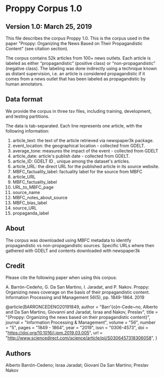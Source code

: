 # Proppy Corpus 1.0

Version 1.0: March 25, 2019
---------------------------

This file describes the corpus Proppy 1.0. This is the corpus used in the 
paper "Proppy: Organizing the News Based on Their Propagandistic Content" 
(see citation section).

The corpus contains 52k articles from 100+ news outlets. Each article is 
labeled as either “propagandistic” (positive class) or “non-propagandistic” 
(negative class). The labeling was done indirectly using a technique known as 
distant supervision, i.e. an article is considered propagandistic if it comes 
from a news outlet that has been labeled as propagandistic by human annotators. 


## Data format

We provide the corpus in three tsv files, including training, development, and 
testing partitions.

The data is tab-separated. Each line represents one article, with the following 
information:

1. article_text: the text of the article retrieved via newspaper3k package.
2. event_location: the geographical location - collected from GDELT.
3. average_tone: measures the impact of the event - collected from GDELT
4. article_date: article's publish date - collected from GDELT.
5. article_ID: GDELT ID , unique among the dataset's articles.
6. article_URL: the direct URL for the published article in its source website.
7. MBFC_factuality_label: factuality label for the source from MBFC
8. article_URL
9. MBFC_factuality_label   
10. URL_to_MBFC_page        
11. source_name     
12. MBFC_notes_about_source
13. MBFC_bias_label 
14. source_URL
15. propaganda_label


## About

The corpus was downloaded using MBFC metadata to identify propagandistic vs 
non-propagandistic sources. Specific URLs where then gathered with GDELT and 
contents downloaded with newspaper3k

## Credit

Please cite the following paper when using this corpus:

A. Barrón-Cedeño, G. Da San Martino, I. Jaradat, and P. Nakov. 
Proppy: Organizing news coverage on the basis of their propagandistic content.
Information Processing and Management 56(5), pp. 1849-1864. 2019

@article{BARRONCEDENO20191849,
author = "Barr\'{o}n-Cede\~no, Alberto and
    Da San Martino, Giovanni and
    Jaradat, Israa and
    Nakov, Preslav",
title = "{Proppy: Organizing the news based on their propagandistic content}",
journal = "Information Processing & Management",
volume = "56",
number = "5",
pages = "1849 - 1864",
year = "2019",
issn = "0306-4573",
doi = "https://doi.org/10.1016/j.ipm.2019.03.005",
url = "http://www.sciencedirect.com/science/article/pii/S0306457318306058",
}

## Authors

Alberto Barrón-Cedeno;
Israa Jaradat;
Giovani Da San Martino;
Preslav Nakov
